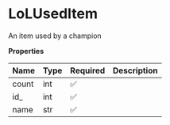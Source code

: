 # LoLUsedItem

An item used by a champion

**Properties**

| Name  | Type | Required | Description |
| :---- | :--- | :------- | :---------- |
| count | int  | ✅       |             |
| id\_  | int  | ✅       |             |
| name  | str  | ✅       |             |

<!-- This file was generated by liblab | https://liblab.com/ -->
